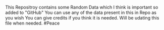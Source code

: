 This Repositroy contains some Random Data which I think is important so added to "GitHub"
You can use any of the data present in this in Repo as you wish
You can give credits if you think it is needed.
Will be udating this file when needed.
#Peace 

